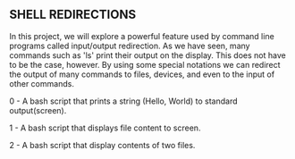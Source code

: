 SHELL REDIRECTIONS
------------------

In this project, we will explore a powerful feature used by command line programs called input/output redirection. As we have seen, many commands such as 'ls' print their output on the display. This does not have to be the case, however. By using some special notations we can redirect the output of many commands to files, devices, and even to the input of other commands.

0 - A bash script that prints a string (Hello, World) to standard output(screen). 

1 - A bash script that displays file content to screen. 

2 - A bash script that display contents of two files.
